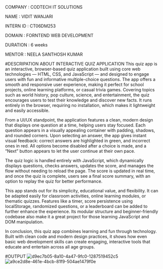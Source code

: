 COMPANY : CODTECH IT SOLUTIONS

NAME : VIDIT WANJARI

INTERN ID : CT06DM253

DOMAIN : FORNTEND WEB DEVELOPMENT

DURATION : 6 weeks

MENTOR : NEELA SANTHOSH KUMAR

#DESCRIPATION ABOUT INTERACTIVE QUIZ APPLICATION
This quiz app is an interactive, browser-based quiz application built using core web technologies — HTML, CSS, and JavaScript — and designed to engage users with fun and informative multiple-choice questions. The app offers a smooth and responsive user experience, making it perfect for school projects, online learning platforms, or casual trivia games. Covering topics such as world history, pop culture, science, and entertainment, the quiz encourages users to test their knowledge and discover new facts. It runs entirely in the browser, requiring no installation, which makes it lightweight and easily accessible.

From a UI/UX standpoint, the application features a clean, modern design that displays one question at a time, helping users stay focused. Each question appears in a visually appealing container with padding, shadows, and rounded corners. Upon selecting an answer, the app gives instant visual feedback: correct answers are highlighted in green, and incorrect ones in red. All options become disabled after a choice is made, and a “Next” button appears to let the user continue at their own pace.

The quiz logic is handled entirely with JavaScript, which dynamically displays questions, checks answers, updates the score, and manages the flow without needing to reload the page. The score is updated in real time, and once the quiz is complete, users see a final score summary, with an option to replay the quiz for better performance.

This app stands out for its simplicity, educational value, and flexibility. It can be adapted easily for classroom activities, online learning modules, or thematic quizzes. Features like a timer, score persistence using localStorage, randomized questions, or a leaderboard can be added to further enhance the experience. Its modular structure and beginner-friendly codebase also make it a great project for those learning JavaScript and DOM manipulation.

In conclusion, this quiz app combines learning and fun through technology. Built with clean code and modern design practices, it shows how even basic web development skills can create engaging, interactive tools that educate and entertain across all age groups.

#OUTPUT
![d9ec7b05-8a10-4a47-9fc0-1287519452c5](https://github.com/user-attachments/assets/53eadf56-d00a-4835-bce9-6a1d5357f825)
![a9ce2d8e-461e-4bcb-81f9-504ae1479f0e](https://github.com/user-attachments/assets/7f700ef5-9b86-474b-9d0a-6fdabadf51fc)
